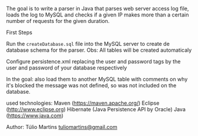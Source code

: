 The goal is to write a parser in Java that parses web server access log file, loads the log to MySQL and checks if a 
given IP makes more than a certain number of requests for the given duration. 

First Steps

Run the `createDatabase.sql` file into the MySQL server to create de database schema for the parser.
Obs: All tables will be created automaticaly

Configure persistence.xml replacing the user and password tags by the user and password of your database respectively


In the goal: also load them to another MySQL table with comments on why it's blocked
 the message was not defined, so was not included on the database.    


used technologies: 
    Maven (https://maven.apache.org/)
    Eclipse (http://www.eclipse.org)
    Hibernate (Java Persistence API by Oracle)
    Java (https://www.java.com)

Author: Túlio Martins
        tuliomartins@gmail.com